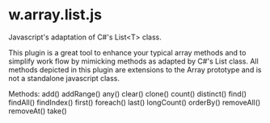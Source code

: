 w.array.list.js
===============

Javascript's adaptation of C#'s List&lt;T> class.

This plugin is a great tool to enhance your typical array methods and to simplify work flow by mimicking methods as adapted by C#'s List class. All methods depicted in this plugin are extensions to the Array prototype and is not a standalone javascript class.

Methods:
add()
addRange()
any()
clear()
clone()
count()
distinct()
find()
findAll()
findIndex()
first()
foreach()
last()
longCount()
orderBy()
removeAll()
removeAt()
take()
